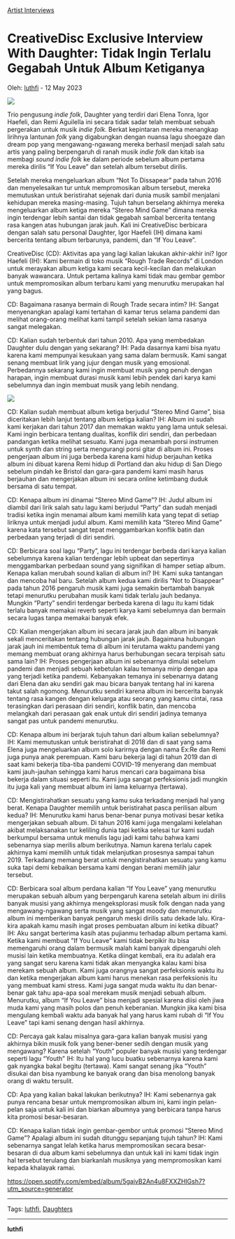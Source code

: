 [Artist Interviews](https://creativedisc.com/category/artist-interviews)

# CreativeDisc Exclusive Interview With Daughter: Tidak Ingin Terlalu Gegabah Untuk Album Ketiganya

Oleh: [luthfi](https://creativedisc.com/author/luthfi) - 12 May 2023 

<img src="/Images/Marika Kochiashvili/Daughter-photo-3-by-Marika-Kochiashvili.jpeg">

Trio pengusung *indie folk*, Daughter yang terdiri dari Elena Tonra, Igor Haefeli, dan Remi Aguilella ini secara tidak sadar telah membuat sebuah pergerakan untuk musik *indie folk*. Berkat kepintaran mereka menangkap lirihnya lantunan *folk* yang digabungkan dengan nuansa lagu shoegaze dan dream pop yang mengawang-ngawang mereka berhasil menjadi salah satu artis yang paling berpengaruh di ranah musik *indie folk* dan kitab isa membagi *sound indie folk* ke dalam periode sebelum album pertama mereka dirilis “If You Leave” dan setelah album tersebut dirilis.


Setelah mereka mengeluarkan album “Not To Dissapear” pada tahun 2016 dan menyelesaikan tur untuk mempromosikan album tersebut, mereka memutuskan untuk beristirahat sejenak dari dunia musik sambil menjalani kehidupan mereka masing-masing. Tujuh tahun berselang akhirnya mereka mengeluarkan album ketiga mereka “Stereo Mind Game” dimana mereka ingin terdengar lebih santai dan tidak gegabah sambal bercerita tentang rasa kangen atas hubungan jarak jauh. Kali ini CreativeDisc berbicara dengan salah satu personal Daughter, Igor Haefeli (IH) dimana kami bercerita tentang album terbarunya, pandemi, dan “If You Leave”.


CreativeDisc (CD): Aktivitas apa yang lagi kalian lakukan akhir-akhir ini?
Igor Haefeli (IH): Kami bermain di toko musik “Rough Trade Records” di London untuk merayakan album ketiga kami secara kecil-kecilan dan melakukan banyak wawancara. Untuk pertama kalinya kami tidak mau gembar gembor untuk mempromosikan album terbaru kami yang menurutku merupakan hal yang bagus.

CD: Bagaimana rasanya bermain di Rough Trade secara intim?
IH: Sangat menyenangkan apalagi kami tertahan di kamar terus selama pandemi dan melihat orang-orang melihat kami tampil setelah sekian lama rasanya sangat melegakan.

CD: Kalian sudah terbentuk dari tahun 2010. Apa yang membedakan Daughter dulu dengan yang sekarang?
IH: Pada dasarnya kami bisa nyatu karena kami mempunyai kesukaan yang sama dalam bermusik. Kami sangat senang membuat lirik yang jujur dengan musik yang emosional. Perbedannya sekarang kami ingin membuat musik yang penuh dengan harapan, ingin membuat durasi musik kami lebih pendek dari karya kami sebelumnya dan ingin membuat musik yang lebih nendang.

[<img src="https://i.ytimg.com/vi/MXuYBBjHHiQ/maxresdefault.jpg">](https://www.youtube.com/watch?v=MXuYBBjHHiQ)

CD: Kalian sudah membuat album ketiga berjudul “Stereo Mind Game”, bisa diceritakan lebih lanjut tentang album ketiga kalian?
IH: Album ini sudah kami kerjakan dari tahun 2017 dan memakan waktu yang lama untuk selesai. Kami ingin berbicara tentang dualitas, konflik diri sendiri, dan perbedaan pandangan ketika melihat sesuatu. Kami juga menambah porsi instrumen untuk synth dan string serta mengurangi porsi gitar di album ini. Proses pengerjaan album ini juga berbeda karena kami hidup berjauhan ketika album ini dibuat karena Remi hidup di Portland dan aku hidup di San Diego sebelum pindah ke Bristol dan gara-gara pandemi kami masih harus berjauhan dan mengerjakan album ini secara online ketimbang duduk bersama di satu tempat.

CD: Kenapa album ini dinamai “Stereo Mind Game”?
IH: Judul album ini diambil dari lirik salah satu lagu kami berjudul “Party” dan sudah menjadi tradisi ketika ingin menamai album kami memilih kata yang tepat di setiap liriknya untuk menjadi judul album. Kami memilih kata “Stereo Mind Game” karena kata tersebut sangat tepat menggambarkan konflik batin dan perbedaan yang terjadi di diri sendiri.

CD: Berbicara soal lagu “Party”, lagu ini terdengar berbeda dari karya kalian sebelumnya karena kalian terdengar lebih upbeat dan sepertinya menggambarkan perbedaan sound yang signifikan di hamper setiap album. Kenapa kalian merubah sound kalian di album ini?
IH: Kami suka tantangan dan mencoba hal baru. Setelah album kedua kami dirilis “Not to Disappear” pada tahun 2016 pengaruh musik kami juga semakin bertambah banyak tetapi menurutku perubahan musik kami tidak terlalu jauh bedanya. Mungkin “Party” sendiri terdengar berbeda karena di lagu itu kami tidak terlalu banyak memakai reverb seperti karya kami sebelumnya dan bermain secara lugas tanpa memakai banyak efek.

CD: Kalian mengerjakan album ini secara jarak jauh dan album ini banyak sekali menceritakan tentang hubungan jarak jauh. Bagaimana hubungan jarak jauh ini membentuk tema di album ini terutama waktu pandemi yang memang membuat orang akhirnya harus berhubungan secara terpisah satu sama lain?
IH: Proses pengerjaan album ini sebenarnya dimulai sebelum pandemi dan menjadi sebuah kebetulan kalau temanya mirip dengan apa yang terjadi ketika pandemi. Kebanyakan temanya ini sebenarnya datang dari Elena dan aku sendiri gak mau bicara banyak tentang hal ini karena takut salah ngomong. Menurutku sendiri karena album ini bercerita banyak tentang rasa kangen dengan keluarga atau seorang yang kamu cintai, rasa terasingkan dari perasaan diri sendiri, konflik batin, dan mencoba melangkah dari perasaan gak enak untuk diri sendiri jadinya temanya sangat pas untuk pandemi menurutku.

CD: Kenapa album ini berjarak tujuh tahun dari album kalian sebelumnya?
IH: Kami memutuskan untuk beristirahat di 2018 dan di saat yang sama Elena juga mengeluarkan album solo karirnya dengan nama Ex:Re dan Remi juga punya anak perempuan. Kami baru bekerja lagi di tahun 2019 dan di saat kami bekerja tiba-tiba pandemi COVID-19 menyerang dan membuat kami jauh-jauhan sehingga kami harus mencari cara bagaimana bisa bekerja dalam situasi seperti itu. Kami juga sangat perfeksionis jadi mungkin itu juga kali yang membuat album ini lama keluarnya (tertawa).

CD: Mengistirahatkan sesuatu yang kamu suka terkadang menjadi hal yang berat. Kenapa Daughter memilih untuk beristirahat pasca perilisan album kedua?
IH: Menurutku kami harus benar-benar punya motivasi besar ketika mengerjakan sebuah album. Di tahun 2016 kami juga mengalami kelelahan akibat melaksanakan tur keliling dunia tapi ketika selesai tur kami sudah berkumpul bersama untuk menulis lagu jadi kami tahu bahwa kami sebenarnya siap merilis album berikutnya. Namun karena terlalu capek akhirnya kami memilih untuk tidak melanjutkan prosesnya sampai tahun 2019. Terkadang memang berat untuk mengistirahatkan sesuatu yang kamu suka tapi demi kebaikan bersama kami dengan berani memilih jalur tersebut.

CD: Berbicara soal album perdana kalian “If You Leave” yang menurutku merupakan sebuah album yang berpengaruh karena setelah album ini dirilis banyak musisi yang akhirnya mengeksplorasi musik folk dengan nada yang mengawang-ngawang serta musik yang sangat moody dan menurutku album ini memberikan banyak pengaruh meski dirilis satu dekade lalu. Kira-kira apakah kamu masih ingat proses pembuatan album ini ketika dibuat?
IH: Aku sangat berterima kasih atas pujianmu terhadap album pertama kami. Ketika kami membuat ”If You Leave” kami tidak berpikir itu bisa memengaruhi orang dalam bermusik malah kami banyak dipengaruhi oleh musisi lain ketika membuatnya. Ketika diingat kembali, era itu adalah era yang sangat seru karena kami tidak akan menyangka kalau kami bisa merekam sebuah album. Kami juga orangnya sangat perfeksionis waktu itu dan ketika mengerjakan album kami harus menekan rasa perfeksionis itu yang membuat kami stress. Kami juga sangat muda waktu itu dan benar-benar gak tahu apa-apa soal merekam musik menjadi sebuah album. Menurutku, album “If You Leave” bisa menjadi spesial karena diisi oleh jiwa muda kami yang masih polos dan penuh keberanian. Mungkin jika kami bisa mengulang kembali waktu ada banyak hal yang harus kami rubah di “If You Leave” tapi kami senang dengan hasil akhirnya.

CD: Percaya gak kalau misalnya gara-gara kalian banyak musisi yang akhirnya bikin musik folk yang bener-bener sedih dengan musik yang mengawang? Karena setelah “Youth” populer banyak musisi yang terdengar seperti lagu “Youth”
IH: Itu hal yang lucu buatku sebenarnya karena kami gak nyangka bakal begitu (tertawa). Kami sangat senang jika “Youth” disukai dan bisa nyambung ke banyak orang dan bisa menolong banyak orang di waktu tersulit.

CD: Apa yang kalian bakal lakukan berikutnya?
IH: Kami sebenarnya gak punya rencana besar untuk mempromosikan album ini, kami ingin pelan-pelan saja untuk kali ini dan biarkan albumnya yang berbicara tanpa harus kita promosi besar-besaran.

CD: Kenapa kalian tidak ingin gembar-gembor untuk promosi “Stereo Mind Game”? Apalagi album ini sudah ditunggu sepanjang tujuh tahun?
IH: Kami sebenarnya sangat lelah ketika harus mempromosikan secara besar-besaran di dua album kami sebelumnya dan untuk kali ini kami tidak ingin hal tersebut terulang dan biarkanlah musiknya yang mempromosikan kami kepada khalayak ramai.

https://open.spotify.com/embed/album/5gajvB2An4u8FXXZHlGsh7?utm_source=generator

---

Tags: [luthfi](https://creativedisc.com/article/tag/luthfi), [Daughters](https://creativedisc.com/article/tag/daughters)

---

**luthfi**
